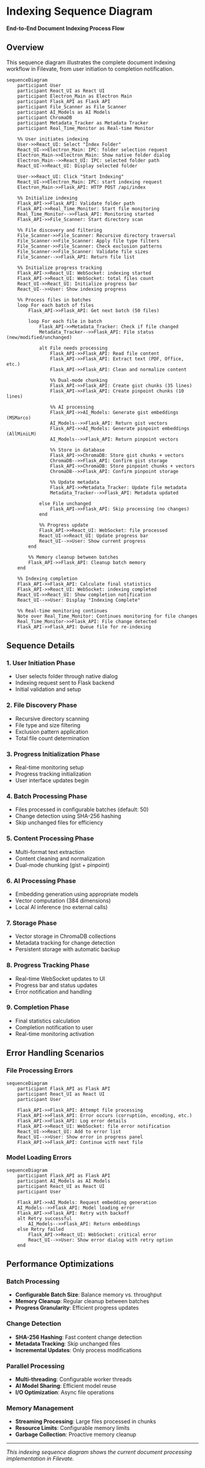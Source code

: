 # Indexing Sequence Diagram

**End-to-End Document Indexing Process Flow**

## Overview

This sequence diagram illustrates the complete document indexing workflow in Filevate, from user initiation to completion notification.

```mermaid
sequenceDiagram
    participant User
    participant React_UI as React UI
    participant Electron_Main as Electron Main
    participant Flask_API as Flask API
    participant File_Scanner as File Scanner
    participant AI_Models as AI Models
    participant ChromaDB
    participant Metadata_Tracker as Metadata Tracker
    participant Real_Time_Monitor as Real-time Monitor

    %% User initiates indexing
    User->>React_UI: Select "Index Folder"
    React_UI->>Electron_Main: IPC: folder selection request
    Electron_Main->>Electron_Main: Show native folder dialog
    Electron_Main-->>React_UI: IPC: selected folder path
    React_UI->>React_UI: Display selected folder
    
    User->>React_UI: Click "Start Indexing"
    React_UI->>Electron_Main: IPC: start indexing request
    Electron_Main->>Flask_API: HTTP POST /api/index
    
    %% Initialize indexing
    Flask_API->>Flask_API: Validate folder path
    Flask_API->>Real_Time_Monitor: Start file monitoring
    Real_Time_Monitor-->>Flask_API: Monitoring started
    Flask_API->>File_Scanner: Start directory scan
    
    %% File discovery and filtering
    File_Scanner->>File_Scanner: Recursive directory traversal
    File_Scanner->>File_Scanner: Apply file type filters
    File_Scanner->>File_Scanner: Check exclusion patterns
    File_Scanner->>File_Scanner: Validate file sizes
    File_Scanner-->>Flask_API: Return file list
    
    %% Initialize progress tracking
    Flask_API->>React_UI: WebSocket: indexing started
    Flask_API->>React_UI: WebSocket: total files count
    React_UI->>React_UI: Initialize progress bar
    React_UI-->>User: Show indexing progress
    
    %% Process files in batches
    loop For each batch of files
        Flask_API->>Flask_API: Get next batch (50 files)
        
        loop For each file in batch
            Flask_API->>Metadata_Tracker: Check if file changed
            Metadata_Tracker-->>Flask_API: File status (new/modified/unchanged)
            
            alt File needs processing
                Flask_API->>Flask_API: Read file content
                Flask_API->>Flask_API: Extract text (PDF, Office, etc.)
                Flask_API->>Flask_API: Clean and normalize content
                
                %% Dual-mode chunking
                Flask_API->>Flask_API: Create gist chunks (35 lines)
                Flask_API->>Flask_API: Create pinpoint chunks (10 lines)
                
                %% AI processing
                Flask_API->>AI_Models: Generate gist embeddings (MSMarco)
                AI_Models-->>Flask_API: Return gist vectors
                Flask_API->>AI_Models: Generate pinpoint embeddings (AllMiniLM)
                AI_Models-->>Flask_API: Return pinpoint vectors
                
                %% Store in database
                Flask_API->>ChromaDB: Store gist chunks + vectors
                ChromaDB-->>Flask_API: Confirm gist storage
                Flask_API->>ChromaDB: Store pinpoint chunks + vectors
                ChromaDB-->>Flask_API: Confirm pinpoint storage
                
                %% Update metadata
                Flask_API->>Metadata_Tracker: Update file metadata
                Metadata_Tracker-->>Flask_API: Metadata updated
                
            else File unchanged
                Flask_API->>Flask_API: Skip processing (no changes)
            end
            
            %% Progress update
            Flask_API->>React_UI: WebSocket: file processed
            React_UI->>React_UI: Update progress bar
            React_UI-->>User: Show current progress
        end
        
        %% Memory cleanup between batches
        Flask_API->>Flask_API: Cleanup batch memory
    end
    
    %% Indexing completion
    Flask_API->>Flask_API: Calculate final statistics
    Flask_API->>React_UI: WebSocket: indexing completed
    React_UI->>React_UI: Show completion notification
    React_UI-->>User: Display "Indexing Complete"
    
    %% Real-time monitoring continues
    Note over Real_Time_Monitor: Continues monitoring for file changes
    Real_Time_Monitor->>Flask_API: File change detected
    Flask_API->>Flask_API: Queue file for re-indexing
```

## Sequence Details

### **1. User Initiation Phase**
- User selects folder through native dialog
- Indexing request sent to Flask backend
- Initial validation and setup

### **2. File Discovery Phase**
- Recursive directory scanning
- File type and size filtering
- Exclusion pattern application
- Total file count determination

### **3. Progress Initialization Phase**
- Real-time monitoring setup
- Progress tracking initialization
- User interface updates begin

### **4. Batch Processing Phase**
- Files processed in configurable batches (default: 50)
- Change detection using SHA-256 hashing
- Skip unchanged files for efficiency

### **5. Content Processing Phase**
- Multi-format text extraction
- Content cleaning and normalization
- Dual-mode chunking (gist + pinpoint)

### **6. AI Processing Phase**
- Embedding generation using appropriate models
- Vector computation (384 dimensions)
- Local AI inference (no external calls)

### **7. Storage Phase**
- Vector storage in ChromaDB collections
- Metadata tracking for change detection
- Persistent storage with automatic backup

### **8. Progress Tracking Phase**
- Real-time WebSocket updates to UI
- Progress bar and status updates
- Error notification and handling

### **9. Completion Phase**
- Final statistics calculation
- Completion notification to user
- Real-time monitoring activation

## Error Handling Scenarios

### **File Processing Errors**
```mermaid
sequenceDiagram
    participant Flask_API as Flask API
    participant React_UI as React UI
    participant User

    Flask_API->>Flask_API: Attempt file processing
    Flask_API->>Flask_API: Error occurs (corruption, encoding, etc.)
    Flask_API->>Flask_API: Log error details
    Flask_API->>React_UI: WebSocket: file error notification
    React_UI->>React_UI: Add to error list
    React_UI-->>User: Show error in progress panel
    Flask_API->>Flask_API: Continue with next file
```

### **Model Loading Errors**
```mermaid
sequenceDiagram
    participant Flask_API as Flask API
    participant AI_Models as AI Models
    participant React_UI as React UI
    participant User

    Flask_API->>AI_Models: Request embedding generation
    AI_Models-->>Flask_API: Model loading error
    Flask_API->>Flask_API: Retry with backoff
    alt Retry successful
        AI_Models-->>Flask_API: Return embeddings
    else Retry failed
        Flask_API->>React_UI: WebSocket: critical error
        React_UI-->>User: Show error dialog with retry option
    end
```

## Performance Optimizations

### **Batch Processing**
- **Configurable Batch Size**: Balance memory vs. throughput
- **Memory Cleanup**: Regular cleanup between batches
- **Progress Granularity**: Efficient progress updates

### **Change Detection**
- **SHA-256 Hashing**: Fast content change detection
- **Metadata Tracking**: Skip unchanged files
- **Incremental Updates**: Only process modifications

### **Parallel Processing**
- **Multi-threading**: Configurable worker threads
- **AI Model Sharing**: Efficient model reuse
- **I/O Optimization**: Async file operations

### **Memory Management**
- **Streaming Processing**: Large files processed in chunks
- **Resource Limits**: Configurable memory limits
- **Garbage Collection**: Proactive memory cleanup

---

*This indexing sequence diagram shows the current document processing implementation in Filevate.*
